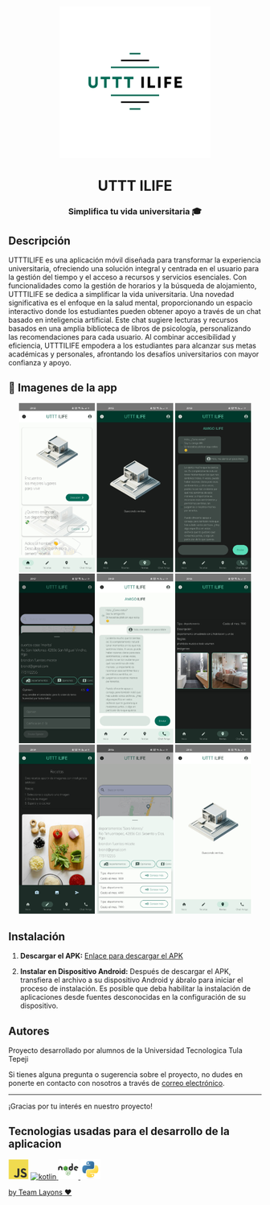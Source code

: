 
<div align="center">

<img width="" src="logo_app.png"  width=300 height=300  align="center">



# UTTT ILIFE

</div>

<h3 align="center">
Simplifica tu vida universitaria 🎓
</h3>

## Descripción

UTTTILIFE es una aplicación móvil diseñada para transformar la experiencia universitaria, ofreciendo una solución integral y centrada en el usuario para la gestión del tiempo y el acceso a recursos y servicios esenciales. Con funcionalidades como la gestión de horarios y la búsqueda de alojamiento, UTTTILIFE se dedica a simplificar la vida universitaria. Una novedad significativa es el enfoque en la salud mental, proporcionando un espacio interactivo donde los estudiantes pueden obtener apoyo a través de un chat basado en inteligencia artificial. Este chat sugiere lecturas y recursos basados en una amplia biblioteca de libros de psicología, personalizando las recomendaciones para cada usuario. Al combinar accesibilidad y eficiencia, UTTTILIFE empodera a los estudiantes para alcanzar sus metas académicas y personales, afrontando los desafíos universitarios con mayor confianza y apoyo.

## 📱 Imagenes de la app

<div align="center">
<div>
<img src="images/Imagen1.jpg" width="30%" />
<img src="images/Imagen2.jpg" width="30%" />
<img src="images/Imagen3.jpg" width="30%" />
<img src="images/Imagen4.jpg" width="30%" />
<img src="images/Imagen5.jpg" width="30%" />
<img src="images/Imagen6.jpg" width="30%" />
<img src="images/Imagen7.jpg" width="30%" />
<img src="images/Imagen8.jpg" width="30%" />
<img src="images/Imagen9.jpg" width="30%" />
</div>
</div>

## Instalación

1. **Descargar el APK:** [Enlace para descargar el APK](apks/)

2. **Instalar en Dispositivo Android:** Después de descargar el APK, transfiera el archivo a su dispositivo Android y ábralo para iniciar el proceso de instalación. Es posible que deba habilitar la instalación de aplicaciones desde fuentes desconocidas en la configuración de su dispositivo.

## Autores

Proyecto desarrollado por alumnos de la Universidad Tecnologica Tula Tepeji


Si tienes alguna pregunta o sugerencia sobre el proyecto, no dudes en ponerte en contacto con nosotros a través de [correo electrónico](mailto:utttilife@gmail.com).

---

¡Gracias por tu interés en nuestro proyecto!

## Tecnologias usadas para el desarrollo de la aplicacion

<p align="left">
    <img
      src="https://raw.githubusercontent.com/devicons/devicon/master/icons/javascript/javascript-original.svg"
      alt="javascript" width="40" height="40" /> </a> <a href="https://kotlinlang.org" target="_blank" rel="noreferrer">
    <img src="https://www.vectorlogo.zone/logos/kotlinlang/kotlinlang-icon.svg" alt="kotlin" width="40" height="40" />
    <img
      src="https://raw.githubusercontent.com/devicons/devicon/master/icons/nodejs/nodejs-original-wordmark.svg"
      alt="nodejs" width="40" height="40" /> </a> <a href="https://pandas.pydata.org/" target="_blank" rel="noreferrer">
    <img
      src="https://raw.githubusercontent.com/devicons/devicon/master/icons/python/python-original.svg" alt="python"
      width="40" height="40" /> </a> <a href="https://reactjs.org/" target="_blank" rel="noreferrer">

</p>


by Team Layons ❤️
